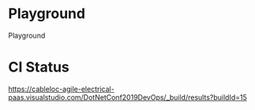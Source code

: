 # Playground
Playground

# CI Status
https://cableloc-agile-electrical-paas.visualstudio.com/DotNetConf2019DevOps/_build/results?buildId=15
